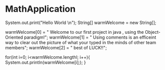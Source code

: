 # MathApplication 

System.out.print("Hello World \n"); 
String[] warmWelcome = new String[]; 

warmWelcome[0] = " Welcome to our first project in java , using the Object-Oriented paradigm!"; 
warmWelcome[1] = " Using comments is an efficeint way to clear out the picture of what your typed in the minds of other team members"; 
warmWelcome[2] = " best of LUCK!!"; 

for(int i=0; i<warmWelcome.lengthl; i++){
  System.out.println(warmWelcome[i];); 
  }
  
  
